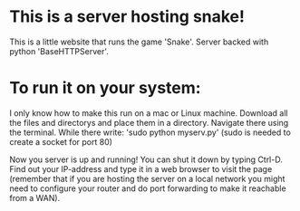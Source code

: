 # This is a server hosting snake!
This is a little website that runs the game 'Snake'. 
Server backed with python 'BaseHTTPServer'.
# To run it on your system:
I only know how to make this run on a mac or Linux machine.
Download all the files and directorys and place them in a directory.
Navigate there using the terminal. 
While there write:
'sudo python myserv.py'
(sudo is needed to create a socket for port 80)

Now you server is up and running! You can shut it down by typing Ctrl-D.
Find out your IP-address and type it in a web browser to visit the page (remember that if you are hosting the server on a local network you might need to configure your router and do port forwarding to make it reachable from a WAN). 
